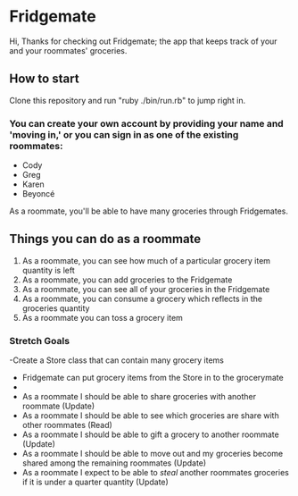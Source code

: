 
# Fridgemate

Hi,
Thanks for checking out Fridgemate; the app that keeps track of your and your roommates' groceries.

## How to start
Clone this repository and run "ruby ./bin/run.rb" to jump right in.

### You can create your own account by providing your name and 'moving in,' or you can sign in as one of the existing roommates:
- Cody
- Greg
- Karen
- Beyoncé

As a roommate, you'll be able to have many groceries through Fridgemates.

## Things you can do as a roommate
1. As a roommate, you can see how much of a particular grocery item quantity is left
2. As a roommate, you can add groceries to the Fridgemate
3. As a roommate, you can see all of your groceries in the Fridgemate
4. As a roommate, you can consume a grocery which reflects in the groceries quantity 
5. As a roommate you can toss a grocery item

### Stretch Goals
-Create a Store class that can contain many grocery items
- Fridgemate can put grocery items from the Store in to the grocerymate
-
- As a roommate I should be able to share groceries with another roommate (Update)
- As a roommate I should be able to see which groceries are share with other roommates (Read)
- As a roommate I should be able to gift a grocery to another roommate (Update)
- As a roommate I should be able to move out and my groceries become shared among the remaining roommates (Update)
- As a roommate I expect to be able to *steal* another roommates groceries if it is under a quarter quantity (Update)
